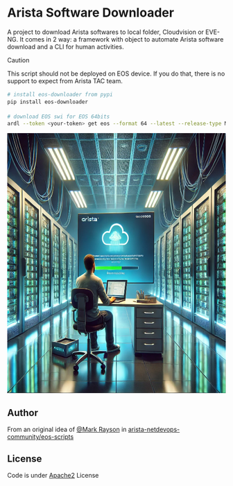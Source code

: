 <!-- [![tests](https://github.com/titom73/eos-downloader/actions/workflows/pr-management.yml/badge.svg?event=push)](https://github.com/titom73/eos-downloader/actions/workflows/pr-management.yml)
![PyPI - Python Version](https://img.shields.io/pypi/pyversions/eos-downloader)
[![Code style: black](https://img.shields.io/badge/code%20style-black-000000.svg)](https://github.com/psf/black)
![Checked with mypy](http://www.mypy-lang.org/static/mypy_badge.svg)
![GitHub release](https://img.shields.io/github/v/release/titom73/arista-downloader)
![PyPI - Downloads/month](https://img.shields.io/pypi/dm/eos-downloader)
[![pre-commit](https://img.shields.io/badge/pre--commit-enabled-brightgreen?logo=pre-commit&logoColor=white)](https://github.com/pre-commit/pre-commit) -->

# Arista Software Downloader

A project to download Arista softwares to local folder, Cloudvision or EVE-NG. It comes in 2 way: a framework with object to automate Arista software download and a CLI for human activities.

> [!CAUTION]
> This script should not be deployed on EOS device. If you do that, there is no support to expect from Arista TAC team.

```bash
# install eos-downloader from pypi
pip install eos-downloader

# download EOS swi for EOS 64bits
ardl --token <your-token> get eos --format 64 --latest --release-type M
```

<img src='imgs/readme.webp' width="800" height="600" class="center" />

## Author

From an original idea of [@Mark Rayson](https://github.com/Sparky-python) in [arista-netdevops-community/eos-scripts](https://github.com/arista-netdevops-community/eos-scripts)

## License

Code is under [Apache2](LICENSE) License
